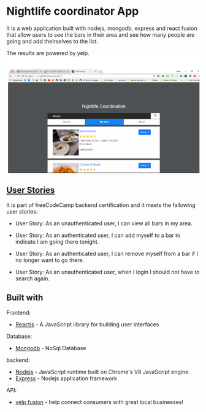 # Nightlife coordinator App

It is a web application built with nodejs, mongodb, express and react fusion that allow users to see the bars in their area and see how many people are going and add theirselves to the list.

The results are powered by yelp.
![nightlife-coordinator](src/assets/img/my_bars.png)

## [User Stories](https://www.freecodecamp.org/challenges/build-a-nightlife-coordination-app)

It is part of freeCodeCamp backend certification and it meets the fallowing user stories:

- User Story: As an unauthenticated user, I can view all bars in my area.

- User Story: As an authenticated user, I can add myself to a bar to indicate I am going there tonight.

- User Story: As an authenticated user, I can remove myself from a bar if I no longer want to go there.

- User Story: As an unauthenticated user, when I login I should not have to search again.

## Built with
Frontend:
- [Reactjs](https://reactjs.org/) - A JavaScript library for building user interfaces

Database:
- [Mongodb](https://www.mongodb.com/) - NoSql Database

backend:
- [Nodejs](https://nodejs.org/en/) - JavaScript runtime built on Chrome's V8 JavaScript engine.
- [Express](http://expressjs.com/) - Nodejs application framework

API:
- [yelp fusion](https://www.yelp.com/developers/documentation/v3) - help connect consumers with great local businesses!
